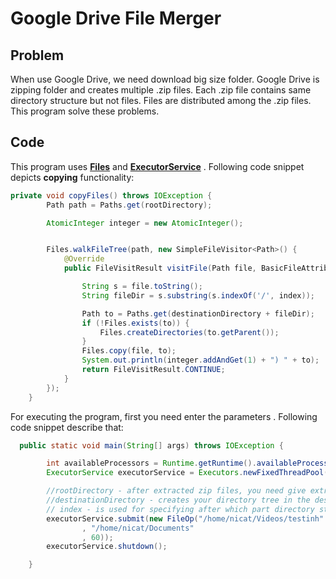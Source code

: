 # Google Drive File Merger
## Problem
When use Google Drive, we need download big size folder. Google Drive is zipping folder and creates multiple .zip files. Each .zip file contains same directory structure but not files. Files are distributed among the .zip files. This program solve these problems.

## Code
This program uses [**Files**](https://docs.oracle.com/javase/8/docs/api/java/nio/file/package-summary.html "java.nio.file") and [**ExecutorService**](https://docs.oracle.com/javase/8/docs/api/java/util/concurrent/ExecutorService.html "ExecutorService") . Following code snippet depicts **copying** functionality:
```java
private void copyFiles() throws IOException {
        Path path = Paths.get(rootDirectory);

        AtomicInteger integer = new AtomicInteger();


        Files.walkFileTree(path, new SimpleFileVisitor<Path>() {
            @Override
            public FileVisitResult visitFile(Path file, BasicFileAttributes attrs) throws IOException {

                String s = file.toString();
                String fileDir = s.substring(s.indexOf('/', index));

                Path to = Paths.get(destinationDirectory + fileDir);
                if (!Files.exists(to)) {
                    Files.createDirectories(to.getParent());
                }
                Files.copy(file, to);
                System.out.println(integer.addAndGet(1) + ") " + to);
                return FileVisitResult.CONTINUE;
            }
        });
    }
```
For executing the program, first you need enter the parameters . Following code snippet describe that:
```java
  public static void main(String[] args) throws IOException {

        int availableProcessors = Runtime.getRuntime().availableProcessors();
        ExecutorService executorService = Executors.newFixedThreadPool(availableProcessors);

        //rootDirectory - after extracted zip files, you need give extracted directory
        //destinationDirectory - creates your directory tree in the destination directory
        // index - is used for specifying after which part directory structure is repeating
        executorService.submit(new FileOp("/home/nicat/Videos/testinh"
                , "/home/nicat/Documents"
                , 60));
        executorService.shutdown();

    }
```
